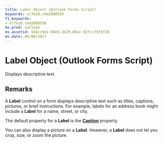 ```yaml
---
title: Label Object (Outlook Forms Script)
keywords: olfm10.chm2000550
f1_keywords:
- olfm10.chm2000550
ms.prod: outlook
ms.assetid: 546cc9e1-90e9-3b29-88ac-02fcc75f8f29
ms.date: 06/08/2017
---
```



# Label Object (Outlook Forms Script)

Displays descriptive text.


## Remarks

A  **Label** control on a form displays descriptive text such as titles, captions, pictures, or brief instructions. For example, labels for an address book might include a **Label** for a name, street, or city.

The default property for a  **Label** is the **[Caption](Outlook.frame.caption.md)** property.

You can also display a picture on a  **Label**. However, a  **Label** does not let you crop, size, or zoom the picture.


